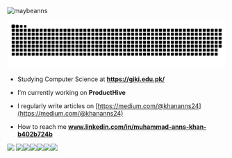 <p align="left"> <img src="https://komarev.com/ghpvc/?username=maybeanns&label=Profile%20views&color=0e75b6&style=flat" alt="maybeanns" /> </p>
<!-- <h3 align="center">A CS student aspiring to join FAANG companies</h3> -->

![GitHub Snake](https://raw.githubusercontent.com/OfficialCodeVoyage/OfficialCodeVoyage/refs/heads/output/github-snake-dark.svg)


- Studying Computer Science at **https://giki.edu.pk/**

- I’m currently working on **ProductHive**

- I regularly write articles on [https://medium.com/@khananns24](https://medium.com/@khananns24)

- How to reach me **www.linkedin.com/in/muhammad-anns-khan-b402b724b**

<img src="https://img.shields.io/badge/Medium-12100E?style=for-the-badge&logo=medium&logoColor=white" /> <img src="https://img.shields.io/badge/Google_Cloud-4285F4?style=for-the-badge&logo=google-cloud&logoColor=white" /><img src="https://img.shields.io/badge/PostgreSQL-316192?style=for-the-badge&logo=postgresql&logoColor=white" /><img src="https://img.shields.io/badge/Figma-F24E1E?style=for-the-badge&logo=figma&logoColor=whit" /><img src="https://img.shields.io/badge/fiverr-1DBF73?style=for-the-badge&logo=fiverr&logoColor=white" /><img src="https://img.shields.io/badge/-Hackerrank-2EC866?style=for-the-badge&logo=HackerRank&logoColor=white" /><img src="https://img.shields.io/badge/-LeetCode-FFA116?style=for-the-badge&logo=LeetCode&logoColor=black" />
